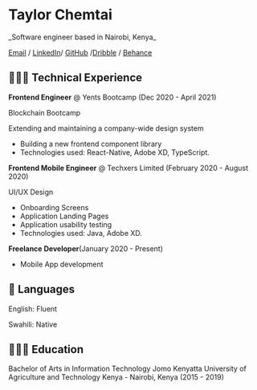  <h1>Taylor Chemtai</h1>
_Software engineer  based in Nairobi, Kenya_

[Email](taylorhelene09@gmail.com) / [LinkedIn](https://www.linkedin.com/in/chemtai-taylor-765698188/e)/ [GitHub](https://github.com/taylorhelene) /[Dribble](https://dribbble.com/Taylor_chemtai) / [Behance](https://www.behance.net/taylorhellen)

<h2>👩🏼‍💻 Technical Experience</h2>

**Frontend Engineer** @ Yents Bootcamp (Dec 2020 - April 2021)

Blockchain Bootcamp

Extending and maintaining a company-wide design system
* Building a new frontend component library
* Technologies used: React-Native, Adobe XD, TypeScript.

**Frontend Mobile Engineer** @ Techxers Limited (February 2020 - August 2020)

UI/UX Design
* Onboarding Screens
* Application Landing Pages
* Application usability testing
* Technologies used: Java, Adobe XD.


**Freelance Developer**(January 2020 - Present)

* Mobile App development


<h2>💬 Languages</h2>

English: Fluent

Swahili: Native


<h2>👩🏼‍🎓 Education</h2>


Bachelor of Arts in Information Technology
Jomo Kenyatta University of Agriculture and Technology Kenya - Nairobi, Kenya (2015 - 2019)



